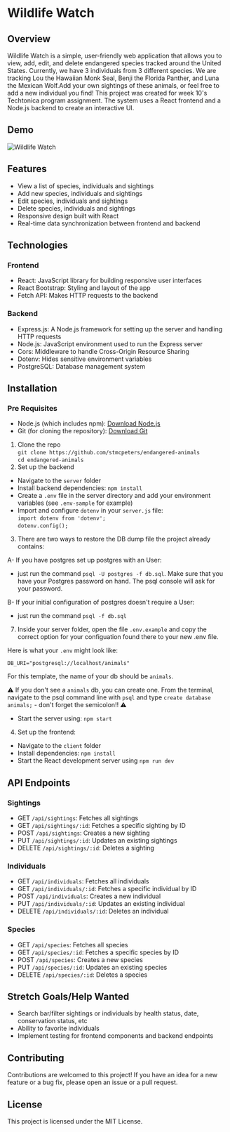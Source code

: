 # Wildlife Watch

## Overview
Wildlife Watch is a simple, user-friendly web application that allows you to view, add, edit, and delete endangered species tracked around the United States. Currently, we have 3 individuals from 3 different species. We are tracking Lou the Hawaiian Monk Seal, Benji the Florida Panther, and Luna the Mexican Wolf.Add your own sightings of these animals, or feel free to add a new individual you find! This project was created for week 10's Techtonica program assignment. The system uses a React frontend and a Node.js backend to create an interactive UI.

## Demo
![Wildlife Watch](client/src/assets/demo.gif)

## Features
- View a list of species, individuals and sightings
- Add new species, individuals and sightings
- Edit species, individuals and sightings
- Delete species, individuals and sightings
- Responsive design built with React
- Real-time data synchronization between frontend and backend

## Technologies
### Frontend
- React: JavaScript library for building responsive user interfaces
- React Bootstrap: Styling and layout of the app
- Fetch API: Makes HTTP requests to the backend <br>
### Backend
- Express.js: A Node.js framework for setting up the server and handling HTTP requests
- Node.js: JavaScript environment used to run the Express server
- Cors: Middleware to handle Cross-Origin Resource Sharing
- Dotenv: Hides sensitive environment variables
- PostgreSQL: Database management system

## Installation
### Pre Requisites 
- Node.js (which includes npm): [Download Node.js](https://nodejs.org/en/download/package-manager)
- Git (for cloning the repository): [Download Git](https://git-scm.com/downloads)

1. Clone the repo <br>
`git clone https://github.com/stmcpeters/endangered-animals`<br>
`cd endangered-animals` 
2. Set up the backend
- Navigate to the `server` folder
- Install backend dependencies: `npm install`
- Create a `.env` file in the server directory and add your environment variables (see `.env-sample` for example)
- Import and configure `dotenv` in your `server.js` file: <br>
`import dotenv from 'dotenv';` <br>
`dotenv.config();` <br>
3. There are two ways to restore the DB dump file the project already contains: 

A- If you have postgres set up postgres with an User:  
 * just run the command `psql -U postgres -f db.sql`. Make sure that you have your Postgres password on hand. The psql console will ask for your password. 

B- If your initial configuration of postgres doesn't require a User:
* just run the command `psql -f db.sql`

7. Inside your server folder, open the file `.env.example` and copy the correct option for your configuation found there to your new .env file. 

Here is what your `.env` might look like:

```
DB_URI="postgresql://localhost/animals"
``` 
For this template, the name of your db should be `animals`.

⚠️ If you don't see a `animals` db, you can create one. From the terminal, navigate to the psql command line with `psql` and type `create database animals;` - don't forget the semicolon!! ⚠️

- Start the server using: `npm start`

4. Set up the frontend:
- Navigate to the `client` folder
- Install dependencies: `npm install`
- Start the React development server using `npm run dev`

## API Endpoints
### Sightings
- GET `/api/sightings`: Fetches all sightings
- GET `/api/sightings/:id`: Fetches a specific sighting by ID
- POST `/api/sightings`: Creates a new sighting
- PUT `/api/sightings/:id`: Updates an existing sightings
- DELETE `/api/sightings/:id`: Deletes a sighting
### Individuals
- GET `/api/individuals`: Fetches all individuals
- GET `/api/individuals/:id`: Fetches a specific individual by ID
- POST `/api/individuals`: Creates a new individual
- PUT `/api/individuals/:id`: Updates an existing individual
- DELETE `/api/individuals/:id`: Deletes an individual
### Species
- GET `/api/species`: Fetches all species
- GET `/api/species/:id`: Fetches a specific species by ID
- POST `/api/species`: Creates a new species
- PUT `/api/species/:id`: Updates an existing species
- DELETE `/api/species/:id`: Deletes a species

## Stretch Goals/Help Wanted
- Search bar/filter sightings or individuals by health status, date, conservation status, etc
- Ability to favorite individuals
- Implement testing for frontend components and backend endpoints

## Contributing
Contributions are welcomed to this project! If you have an idea for a new feature or a bug fix, please open an issue or a pull request.

## License
This project is licensed under the MIT License.

